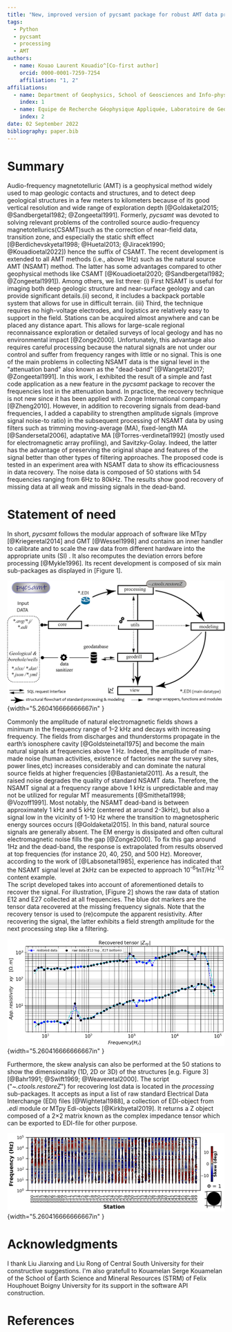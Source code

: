 ```yaml
---
title: "New, improved version of pycsamt package for robust AMT data processing"
tags:
  - Python
  - pycsamt
  - processing
  - AMT
authors:
  - name: Kouao Laurent Kouadio^[Co-first author]
    orcid: 0000-0001-7259-7254
    affiliation: "1, 2"
affiliations:
  - name: Department of Geophysics, School of Geosciences and Info-physics, Central South University, China
    index: 1
  - name: Equipe de Recherche Géophysique Appliquée, Laboratoire de Geologie Ressources Minerales et Energetiques, UFR des Sciences de la Terre et des Ressources Minières, Université Félix Houphouët-Boigny, Cote d'Ivoire
    index: 2
date: 02 September 2022
bibliography: paper.bib
---
```



# Summary 

Audio-frequency magnetotelluric (AMT) is a geophysical method widely used to map geologic contacts and structures, and to detect deep geological structures in a few meters to kilometers because of its good vertical resolution and wide range of exploration depth [@Goldaketal2015; @Sandbergetal1982; @Zongeetal1991]. Formerly, _pycsamt_ was devoted to solving relevant problems of the controlled source audio-frequency magnetotellurics(CSAMT)such as the correction of near-field 
data, transition zone, and especially the static shift effect [@Berdichevskyetal1998; @Huetal2013; @Jiracek1990; @Kouadioetal2022])
hence the suffix of CSAMT. The recent development is extended to  all AMT methods 
(i.e., above 1Hz) such as the natural source AMT (NSAMT) method. The latter has some advantages compared to 
other geophysical methods like CSAMT [@Kouadioetal2020; @Sandbergetal1982; @Zongeetal1991]). 
Among others, we list three: (i) First NSAMT is useful for imaging both deep geologic structure and near-surface 
geology and can provide significant details.(ii) second, it includes a backpack portable system that allows 
for use in difficult terrain. (iii) Third, the technique requires no high-voltage electrodes, and logistics 
are relatively easy to support in the field. Stations can be acquired almost anywhere and can be placed any 
distance apart. This allows for large-scale regional reconnaissance exploration or detailed surveys of local 
geology and has no environmental impact [@Zonge2000]. Unfortunately, this advantage also 
requires careful processing because the natural signals are not under our control and suffer from frequency 
ranges with little or no signal. This is one of the main problems in collecting NSAMT data is the signal level 
in the "attenuation band" also known as the "dead-band" [@Wangetal2017; @Zongeetal1991].  In this 
work, I exhibited the result of a simple and fast code application as a new feature in the _pycsamt_ package 
to recover the frequencies lost in the attenuation band. In practice, the recovery technique is not new since 
it has been applied with Zonge International company [@Zheng2010]. However, in addition to recovering 
signals from dead-band frequencies, I added a capability to strengthen amplitude signals (improve signal 
noise-to ratio) in the subsequent processing of NSAMT data by using filters such as trimming moving-average 
(MA), fixed-length MA [@Sandersetal2006], adaptative MA [@Torres-verdìnetal1992] (mostly used 
for electromagnetic array profiling), and Savitzky-Golay. Indeed, the latter has the advantage of preserving 
the original shape and features of the signal better than other types of filtering approaches. The proposed 
code is tested in an experiment area with NSAMT data to show its efficaciousness in data recovery. The noise data 
is composed of 50 stations with 54 frequencies ranging from 6Hz to 80kHz. The results show good recovery of 
missing data at all weak and missing signals in the dead-band. 


# Statement of need  

In short, _pycsamt_ follows the modular approach of software like MTpy [@Kriegeretal2014] and GMT [@Wessel1998] and contains 
an inner handler to calibrate and to scale the raw data from different hardware into the appropriate units (SI)
. It also recomputes the deviation errors before processing [@Mykle1996]. Its recent development is composed of six main sub-packages 
as displayed in [Figure 1]. 

![Brieve illustration of the main sub-packages: core (key functions and methods), modeling (deals with the inversion softwares such Occam2D of @deGrootetal1990, ModEM of @Kelbertetal2014),  utils, processing and geodrill (for geology and drilling)](examples/paper_figures/fig.packages.png){width="5.260416666666667in" }

Commonly the amplitude of natural electromagnetic fields shows a minimum in the frequency range of 1–2 kHz 
and decays with increasing frequency. The fields from discharges and thunderstorms propagate in the earth’s 
ionosphere cavity [@Goldsteinetal1975] and become the main natural signals at frequencies above 1 
Hz. Indeed, the amplitude of man-made noise (human activities, existence of factories near the survey sites, 
power lines,etc) increases considerably and can dominate the natural source fields at higher frequencies [@Bastanietal2011]. 
As a result, the raised noise degrades the quality of standard NSAMT data. Therefore, the NSAMT 
signal at a frequency range above 1 kHz is unpredictable and may not be utilized for regular MT measurements 
[@Smithetal1998; @Vozoff1991]. Most notably, the NSAMT dead-band is between approximately 1 kHz and 
5 kHz (centered at around 2-3kHz), but also a signal low in the vicinity of 1-10 Hz where the transition to 
magnetospheric energy sources occurs [@Goldaketal2015]. In this band, natural source signals are 
generally absent. The EM energy is dissipated and often cultural electromagnetic noise fills the gap 
[@Zonge2000]. To fix this gap around 1Hz and the dead-band, the response is extrapolated from results 
observed at top frequencies (for instance 20, 40, 250, and 500 Hz). Moreover, according to the work of [@Labsonetal1985], 
experience has indicated that the NSAMT signal level at 2kHz can be expected to approach 10<sup>-6</sup>1nT/Hz<sup>-1/2</sup> content example.  
The script developed takes into account of aforementioned details to recover the signal. For illustration, [Figure 2] shows the 
raw data of station E12 and E27 collected at all frequencies. The blue dot markers are the tensor data recovered 
at the missing frequency signals. Note that the recovery tensor is used to (re)compute the apparent resistivity. After recovering the signal, the latter exhibits a field strength amplitude for the next processing step like a filtering.

![A missing data recovery at the missing and attenuation signal at two randomly selected stations E12 and E27](examples/paper_figures/recovered_tensors.PNG){width="5.260416666666667in" }

Furthermore, the skew analysis can also be performed at the 50 stations to show the dimensionality 
(1D, 2D or 3D) of the structures [e.g. Figure 3] [@Bahr1991; @Swift1969; @Weaveretal2000].  The script ("_~.ctools.restoreZ_") for recovering lost data is located in the *processing* sub-packages.  It accepts as input a list of raw standard Electrical Data Interchange (EDI) files [@Wightetal1988], a collection of 
EDI-object from *.edi* module or  MTpy Edi-objects [@Kirkbyetal2019]. It returns a Z object composed of a 2×2 matrix known as the complex impedance tensor which can be exported to EDI-file for other purpose. 
 
![An example of dimensionality analysis. Skew value greater than 5 degrees shows 3D dimensional structures and 2D or 1D otherwise](examples/paper_figures/fig.skew.PNG){width="5.260416666666667in" }

# Acknowledgments  

I thank Liu Jianxing and Liu Rong of Central South University for their constructive suggestions. I'm also 
gratefull to Kouamelan Serge Kouamelan of  the School of Earth Science and Mineral Resources (STRM) 
of Felix Houphouet Boigny University for its support in the software API construction.


# References 



